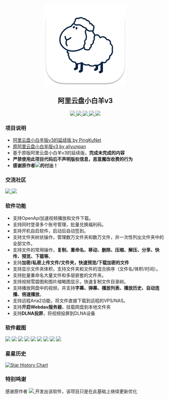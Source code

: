 <p align="center">
 <img src="https://github.com/odomu/aliyunpan/blob/main/static/images/icon_256x256.png">
</p>

<h2 align="center">阿里云盘小白羊v3</h2>

<p align="center">
 <a href="https://github.com/odomu/aliyunpan/releases" target="_blank">
   <img src="https://img.shields.io/github/v/release/odomu/aliyunpan">
 </a>
 <a href="https://github.com/odomu/aliyunpan/actions/workflows/release.yml" target="_blank">
   <img src="https://img.shields.io/github/actions/workflow/status/odomu/aliyunpan/release.yml">
 </a>
 <a href="https://github.com/odomu/aliyunpan/releases" target="_blank">
   <img src="https://img.shields.io/github/downloads/odomu/aliyunpan/total?style=flat-square" />
 </a>
 <a href="https://github.com/odomu/aliyunpan/releases/latest" target="_blank">
   <img src="https://img.shields.io/github/downloads/odomu/aliyunpan/latest/total?style=flat-square">
 </a>
 </a>
 <a href="LICENSE" target="_blank">
   <img src="https://img.shields.io/github/license/odomu/aliyunpan.svg?style=flat-square" />
 </a>
</p>

### 项目说明
- [阿里云盘小白羊版v3的延续版 by PingKuNet](https://github.com/PingKuNet/aliyunpan)
- [原阿里云盘小白羊版v3 by aliyunpan](https://github.com/liupan1890/aliyunpan)
- 基于原版阿里云盘小白羊v3的延续版，**完成未完成的内容**
- **严禁使用此项目代码后不声明版权信息，恶意魔改收费的行为**
- **感谢原作者<a href="https://github.com/liupan1890" target="_blank"><img src="https://img.shields.io/badge/@liupan1890-000000.svg?style=flat-square&logo=GitHub" /></a>的付出！**

### 交流社区

<a href="https://t.me/xbyaliyunpan" target="_blank">
  <img src="https://img.shields.io/badge/Telegram-频道-blue" />
</a>
<a href="https://t.me/+kIBYO3oGFdU1MDVh" target="_blank">
  <img src="https://img.shields.io/badge/Telegram-交流群-blue" />
</a>

### 软件功能

- 支持OpenApi加速视频播放和文件下载。
- 支持同时登录多个账号管理，批量兑换福利码。
- 支持开机自启软件，启动后自动签到。
- 支持文件夹树状操作，管理数万文件夹和数万文件，并一次性列出文件夹中的全部文件。
- 支持文件的常用操作，**复制、重命名、移动、删除、压缩、解压、分享、快传、预览、下载等**。
- 支持**加密/私密上传文件/文件夹，快速预览/下载加密的文件**
- 支持显示文件夹体积，支持文件夹和文件的混合排序（文件名/体积/时间）。
- 支持批量重命名大量文件和多层嵌套的文件夹。
- 支持视频雪碧图和图片缩略图显示，快速复制文件目录树。
- 支持播放网盘中的视频，并支持**字幕、弹幕、播放列表、播放历史、自动连播、倍速播放**。
- 支持远程Aria2功能，将文件直接下载到远程的VPS/NAS。
- 支持**开启Webdav服务器**，挂载网盘到本地文件夹
- 支持**DLNA投屏**，将视频投屏到DLNA设备

### 软件截图
<img src="https://github.com/odomu/aliyunpan/assets/50035498/25bd115f-ec7e-4050-9fd4-e29d014fd5e0" width="270"/>
<img src="https://github.com/odomu/aliyunpan/assets/50035498/8a0cb393-0abe-4f50-85ed-cafd6bceb284" width="270"/>
<img src="https://github.com/odomu/aliyunpan/assets/50035498/d281cd03-f0c5-4030-9a51-476c29729938" width="270"/>
<img src="https://github.com/odomu/aliyunpan/assets/50035498/77c70e53-b4d3-4496-b85a-1255c614deea" width="270"/>
<img src="https://github.com/odomu/aliyunpan/assets/50035498/098a8194-75e4-4c54-b5c5-a54fa8c87947" width="270"/>
<img src="https://github.com/odomu/aliyunpan/assets/50035498/2469a8e2-9767-4be9-96ca-45445f8fcb85" width="270"/>
<img src="https://github.com/odomu/aliyunpan/assets/50035498/c49920a3-fbb7-4b6b-9903-b938a2225f68" width="270"/>
<img src="https://github.com/odomu/aliyunpan/assets/50035498/46ee421b-64ea-4916-8463-14a92e34e0ee" width="270"/>
<img src="https://github.com/odomu/aliyunpan/assets/50035498/8bfdb931-c5b0-434a-9ad9-ed99064b505e" width="270"/>

### 星星历史

[![Star History Chart](https://api.star-history.com/svg?repos=odomu/aliyunpan&type=Date)](https://star-history.com/#odomu/aliyunpan&Date)

### 特别鸣谢

感谢原作者
<a href="https://github.com/liupan1890" target="_blank">
  <img src="https://img.shields.io/badge/@liupan1890-000000.svg?style=flat-square&logo=GitHub" />
</a>
开发出该软件，该项目只是在此基础上继续更新优化
